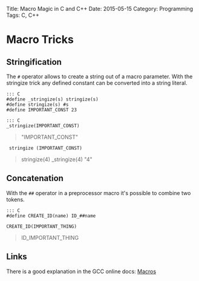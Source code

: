 Title: Macro Magic in C and C++
Date: 2015-05-15
Category: Programming
Tags: C, C++


Macro Tricks
============

Stringification
---------------
The `#` operator allows to create a string out of a macro parameter. With the stringize trick any defined constant can be converted into a string literal.

    ::: C
    #define _stringize(s) stringize(s)
    #define stringize(s) #s
    #define IMPORTANT_CONST 23
     
    ::: C
    _stringize(IMPORTANT_CONST)

> "IMPORTANT_CONST"

     stringize (IMPORTANT_CONST)

> stringize(4)
> _stringize(4)
> "4"

Concatenation
-------------

With the `##` operator in a preprocessor macro it's possible to combine two tokens.

    ::: C
    #define CREATE_ID(name) ID_##name
    
    CREATE_ID(IMPORTANT_THING)

> ID_IMPORTANT_THING

Links
-----

There is a good explanation in the GCC online docs:
[Macros](https://gcc.gnu.org/onlinedocs/cpp/Macros.html#Macros)

